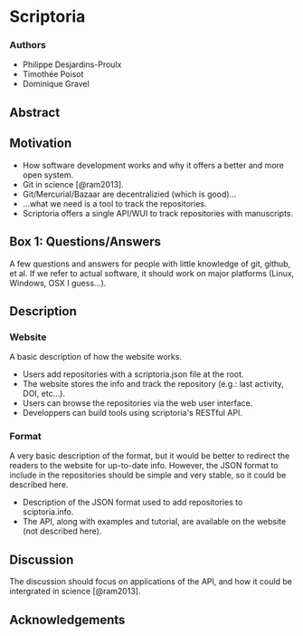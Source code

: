 # Scriptoria

### Authors

* Philippe Desjardins-Proulx
* Timothée Poisot
* Dominique Gravel

## Abstract

## Motivation

* How software development works and why it offers a better and more open system.
* Git in science [@ram2013].
* Git/Mercurial/Bazaar are decentralizied (which is good)...
* ...what we need is a tool to track the repositories.
* Scriptoria offers a single API/WUI to track repositories with manuscripts.

## Box 1: Questions/Answers

A few questions and answers for people with little knowledge of git, github, et
al. If we refer to actual software, it should work on major platforms (Linux,
Windows, OSX I guess...).

## Description

### Website

A basic description of how the website works.

* Users add repositories with a scriptoria.json file at the root.
* The website stores the info and track the repository (e.g.: last activity, DOI, etc...).
* Users can browse the repositories via the web user interface.
* Developpers can build tools using scriptoria's RESTful API.

### Format

A very basic description of the format, but it would be better to redirect the readers to the
website for up-to-date info. However, the JSON format to include in the repositories should be
simple and very stable, so it could be described here.

* Description of the JSON format used to add repositories to sciptoria.info.
* The API, along with examples and tutorial, are available on the website (not described here).

## Discussion

The discussion should focus on applications of the API, and how it could be intergrated in 
science [@ram2013].

## Acknowledgements

